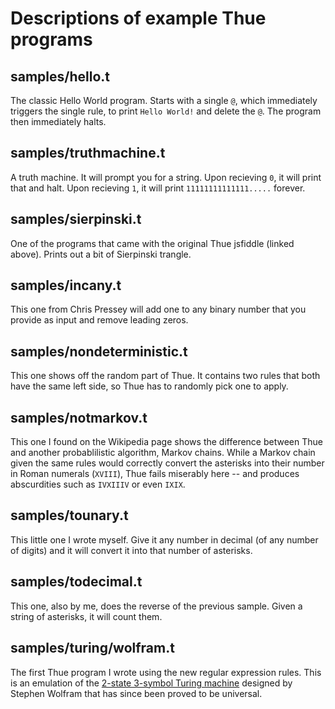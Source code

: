 # Descriptions of example Thue programs

## samples/hello.t

The classic Hello World program. Starts with a single `@`, which immediately triggers the single rule, to print `Hello World!` and delete the `@`. The program then immediately halts.

## samples/truthmachine.t

A truth machine. It will prompt you for a string. Upon recieving `0`, it will print that and halt. Upon recieving `1`, it will print `11111111111111.....` forever.

## samples/sierpinski.t

One of the programs that came with the original Thue jsfiddle (linked above). Prints out a bit of Sierpinski trangle.

## samples/incany.t

This one from Chris Pressey will add one to any binary number that you provide as input and remove leading zeros.

## samples/nondeterministic.t

This one shows off the random part of Thue. It contains two rules that both have the same left side, so Thue has to randomly pick one to apply.

## samples/notmarkov.t

This one I found on the Wikipedia page shows the difference between Thue and another probablilistic algorithm, Markov chains. While a Markov chain given the same rules would correctly convert the asterisks into their number in Roman numerals (`XVIII`), Thue fails miserably here -- and produces abscurdities such as `IVXIIIV` or even `IXIX`.

## samples/tounary.t

This little one I wrote myself. Give it any number in decimal (of any number of digits) and it will convert it into that number of asterisks.

## samples/todecimal.t

This one, also by me, does the reverse of the previous sample. Given a string of asterisks, it will count them.

## samples/turing/wolfram.t

The first Thue program I wrote using the new regular expression rules. This is an emulation of the [2-state 3-symbol Turing machine](https://en.wikipedia.org/wiki/Wolfram%27s_2-state_3-symbol_Turing_machine) designed by Stephen Wolfram that has since been proved to be universal.
